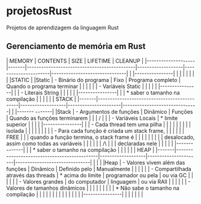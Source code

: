# projetosRust
Projetos de aprendizagem da linguagem Rust

## Gerenciamento de memória em Rust


 | MEMORY             | CONTENTS                                            | SIZE              | LIFETIME             | CLEANUP                       |
 |--------------------|-------|---------------------------------------------|-------------------|----------------------|-------------------------------|
 | |----------------| |       |                                             |                   |                      |                               |
 | |STATIC          | |Static | - Binário do programa                       | Fixo              | Programa completo    | Quando o programa terminar    |
 | |                | |       | - Variáveis Static                          |                   |                      |                               |
 | |----------------| |       | - Literais String                           |                   |                      |                               |
 | |----------------| |       | * saber o tamanho na compilação             |                   |                      |                               |
 | | STACK          | |-------|---------------------------------------------|-------------------|----------------------|-------------------------------|
 | |-------  -------| |Stack  | - Argumentos de funções                     | Dinâmico          | Funções              | Quando as funções terminarem  |
 | |       \/       | |       | - Variáveis Locais                          | * limite superior |                      |                               |
 | |----------------| |       | - Cada thread tem uma pilha                 |                   |                      |                               |
 | |                | |       |   isolada                                   |                   |                      |                               |
 | |                | |       | - Para cada função é criada um stack frame, |                   |                      |                               |
 | |  FREE          | |       |   quando a função termina, o stack frame é  |                   |                      |                               |
 | |                | |       |   desalocado, assim como todas as variáveis |                   |                      |                               |
 | |       /\       | |       |   declaradas nele                           |                   |                      |                               |
 | |-------  -------| |       | * saber o tamanho na compilação             |                   |                      |                               |
 | | HEAP           | |-------|---------------------------------------------|-------------------|----------------------|-------------------------------|
 | |                | |Heap   | - Valores vivem além das funções            | Dinâmico          | Definido pelo        | Manualmente                   |
 | |                | |       | - Compartilhada através das threads         | * acima do limite | programador ou pela  | ou via GC                     |
 | |                | |       | - Valores grandes                           |   do computador   | linguagem            | ou via RAII                   |
 | |                | |       | - Valores de tamanhos dinâmicos             |                   |                      |                               |
 | |                | |       | * Não sabe o tamanho na compilação          |                   |                      |                               |
 | |                | |       |                                             |                   |                      |                               |
 | |----------------| |       |                                             |                   |                      |                               |


